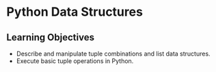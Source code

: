 # Python Data Structures
## Learning Objectives
* Describe and manipulate tuple combinations and list data structures.
* Execute basic tuple operations in Python.
